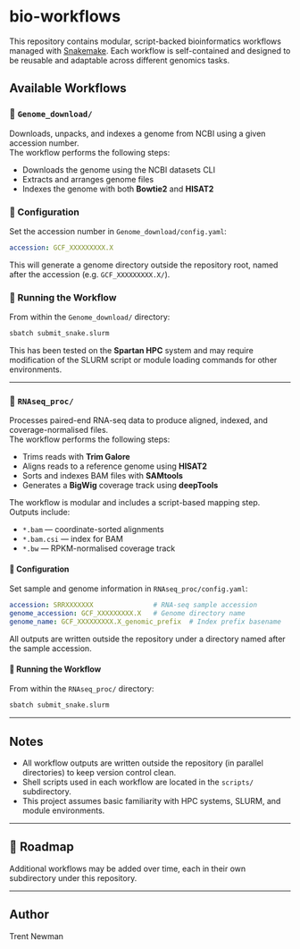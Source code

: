# bio-workflows

This repository contains modular, script-backed bioinformatics workflows managed with [Snakemake](https://snakemake.readthedocs.io/). Each workflow is self-contained and designed to be reusable and adaptable across different genomics tasks.

## Available Workflows

### 🧬 `Genome_download/`

Downloads, unpacks, and indexes a genome from NCBI using a given accession number.  
The workflow performs the following steps:

- Downloads the genome using the NCBI datasets CLI
- Extracts and arranges genome files
- Indexes the genome with both **Bowtie2** and **HISAT2**

### 🔧 Configuration

Set the accession number in `Genome_download/config.yaml`:

```yaml
accession: GCF_XXXXXXXXX.X
```

This will generate a genome directory outside the repository root, named after the accession (e.g. `GCF_XXXXXXXXX.X/`).

### 🚀 Running the Workflow

From within the `Genome_download/` directory:

```bash
sbatch submit_snake.slurm
```

This has been tested on the **Spartan HPC** system and may require modification of the SLURM script or module loading commands for other environments.

---

### 🧪 `RNAseq_proc/`

Processes paired-end RNA-seq data to produce aligned, indexed, and coverage-normalised files.  
The workflow performs the following steps:

- Trims reads with **Trim Galore**
- Aligns reads to a reference genome using **HISAT2**
- Sorts and indexes BAM files with **SAMtools**
- Generates a **BigWig** coverage track using **deepTools**

The workflow is modular and includes a script-based mapping step. Outputs include:

- `*.bam` — coordinate-sorted alignments  
- `*.bam.csi` — index for BAM  
- `*.bw` — RPKM-normalised coverage track

#### 🔧 Configuration

Set sample and genome information in `RNAseq_proc/config.yaml`:

```yaml
accession: SRRXXXXXXX               # RNA-seq sample accession
genome_accession: GCF_XXXXXXXXX.X   # Genome directory name
genome_name: GCF_XXXXXXXXX.X_genomic_prefix  # Index prefix basename
```

All outputs are written outside the repository under a directory named after the sample accession.

#### 🚀 Running the Workflow

From within the `RNAseq_proc/` directory:

```bash
sbatch submit_snake.slurm
```

---

## Notes

- All workflow outputs are written outside the repository (in parallel directories) to keep version control clean.
- Shell scripts used in each workflow are located in the `scripts/` subdirectory.
- This project assumes basic familiarity with HPC systems, SLURM, and module environments.

---

## 🔭 Roadmap

Additional workflows may be added over time, each in their own subdirectory under this repository.

---

## Author

Trent Newman

